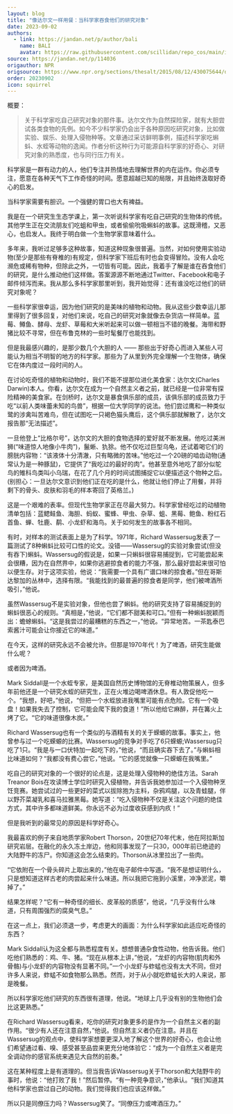 ```yaml
---
layout: blog
title: "像达尔文一样用餐：当科学家吞食他们的研究对象"
date: 2023-09-02
authors:
  - link: https://jandan.net/p/author/bali
    name: BALI
    avatar: https://raw.githubusercontent.com/scillidan/repo_cos/main/icon/jin_grey.png
source: https://jandan.net/p/114036
origauthor: NPR
origsource: https://www.npr.org/sections/thesalt/2015/08/12/430075644/dining-like-darwin-when-scientists-swallow-their-subjects
order: 20230902
icon: squirrel
---
```


概要：

> 关于科学家吃自己研究对象的那件事。达尔文作为自然探险家，就有大胆尝试各类食物的先例。如今不少科学家仍会出于各种原因吃研究对象，比如做实验、娱乐、处理入侵物种等。文章通过采访鲜明事例，描述科学家吃蝌蚪、水蛭等动物的逸闻。作者分析这种行为可能源自科学家的好奇心、对研究对象的熟悉度，也与同行压力有关。

科学家是一群有动力的人，他们专注并热情地去理解世界的内在运作。你必须专注，愿意在各种天气下工作奇怪的时间。愿意超越已知的局限，并且始终汲取好奇心的启发。

当科学家需要有胆识。一个强健的胃口也大有裨益。

我是在一个研究生生态学课上，第一次听说科学家有吃自己研究的生物体的传统。其他学生正在交流朋友们吃蛆和甲虫，或者偷偷吮吸蝌蚪的故事。这既滑稽，又恶心，也启发人。我终于明白做一个生物学家意味着什么。

多年来，我听过足够多这种故事，知道这种现象很普遍。当然，对如何使用实验动物(至少是那些有脊椎的)有规定，但科学家下班后有时也会变得冒险。没有人会吃濒危或稀有物种，但除此之外，一切皆有可能。因此，我着手了解是谁在吞食他们的研究，是什么推动他们这样做。答案源源不断地通过Twitter、Facebook和电子邮件倾泻而来。我从那么多科学家那里听到，我开始觉得：还有谁没吃过他们的研究对象呢？

一些科学家很幸运，因为他们研究的是美味的植物和动物。我从这些少数幸运儿那里得到了很多回复，对他们来说，吃自己的研究对象就像去杂货店一样简单。蓝莓、鳟鱼、酵母、龙虾、草莓和大米听起来可以做一顿相当不错的晚餐。海带和野猪比较不寻常，但在布鲁克林的一些时髦餐厅也能找到。

但是我最感兴趣的，是那少数几个大胆的人 —— 那些出于好奇心而进入某些人可能认为相当不明智的地方的科学家。那些为了从里到外完全理解一个生物体，确保它在体内度过一段时间的人。

在讨论吃奇怪的植物和动物时，我们不能不提那位进化美食家：达尔文(Charles Darwin)本人。你看，达尔文在成为一个自然主义者之前，就已经是一位非常有探险精神的美食家。在剑桥时，达尔文是暴食俱乐部的成员，该俱乐部的成员致力于吃“以前人类味蕾未知的鸟兽”，根据一位大学同学的说法。他们尝过鹰和一种类似鹭的涉禽叫苦难鸟，但在试图吃一只褐色猫头鹰后，这个俱乐部就解散了，达尔文报告那“无法描述”。

一旦他登上“比格尔号”，达尔文的大胆的食物选择的爱好就不断发展。他吃过美洲狮(“味道惊人地像小牛肉”)，鬣蜥、犰狳。他不仅吃过巨型乌龟，还试着喝它们的膀胱内容物：“该液体十分清澈，只有略微的苦味。”他吃过一个20磅的啮齿动物(通常认为是一种豚鼠)，它提供了“我吃过的最好的肉”。他甚至意外地吃了部分似鸵鸟的雉科鸟类叫小乌瑞，在花了几个月的时间试图捕捉它以便描述这个物种之后。(别担心：一旦达尔文意识到他们正在吃的是什么，他就让他们停止了用餐，并将剩下的骨头、皮肤和羽毛的样本寄回了英格兰。)

这是一个艰难的表率。但现代生物学家正在尽最大努力。科学家曾经吃过的动植物清单包括：蓝鳃鲑鱼、海胆、蚂蚁、蜜蜂、甲虫、杂草、蛆、黑莓、鲍鱼、粉红石首鱼、蝉、牡鹿、鹬、小龙虾和海鸟。关于如何发生的故事各不相同。

有时，对样本的测试表面上是为了科学。1971年，Richard Wassersug发表了一篇测试了8种蝌蚪比较可口性的论文。没错——Wassersug的实验对象尝试(但没有吞下)蝌蚪。Wassersug的假说是，如果一只蝌蚪很容易捕捉到，它可能尝起来会很糟，因为在自然界中，如果你逃避掠食者的能力不强，那么最好尝起来很可怕以便生存。对于这项实验，他说：“我需要一个具有广谱口味的掠食者。”但在哥斯达黎加的丛林中，选择有限。“我能找到的最普遍的掠食者是同学，他们被啤酒所吸引，”他说。

虽然Wassersug不是实验对象，但他也尝了蝌蚪。他的研究支持了容易捕捉到的蝌蚪很恶心的规则。“真相是，”他说，“它们都不甜美和可口。”但有一种蝌蚪脱颖而出：蟾蜍蝌蚪。“这是我尝过的最糟糕的东西之一，”他说。“异常地苦。一茶匙泰巴索酱汁可能会让你接近它的味道。”

在今天，这样的研究永远不会被允许。但那是1970年代！为了啤酒，研究生能做什么呢？

或者因为啤酒。

Mark Siddall是一个水蛭专家，是美国自然历史博物馆的无脊椎动物策展人，但多年前他还是一个研究水蛭的研究生，正在火堆边喝啤酒休息。有人敦促他吃一个。“我想，好吧，”他说，“但把一个水蛭放进我嘴里可能有点危险。它有一个吸盘！如果我失去了控制，它可能会爬下我的食道！”所以他给它麻醉，并在篝火上烤了它。“它的味道很像木炭。”

Richard Wassersug也有一个类似的与酒精有关的关于蝾螈的故事。事实上，他曾参与过一个吃蝾螈的比赛。Wassersug的竞争对手吃了6只蝾螈;Wassersug只吃了1只。“我是与一口伏特加一起吃下的，”他说，“而且确实吞下去了。”与蝌蚪相比味道如何？“我都没有费心尝它，”他说。“它的感觉就像一只蝾螈在我嘴里。”

吃自己的研究对象的一个很好的论点是，这是处理入侵物种的绝佳方法。Sarah Treanor Bois在攻读博士学位时研究入侵植物，并告诉我她参加过一个入侵物种烹饪竞赛。她尝试过的一些更好的菜式以拔除狍为主料，杂鸦鸡腿，以及青蛙腿，伴以野芥菜凝乳和喜马拉雅黑莓。她写道：“吃入侵物种不仅是关注这个问题的绝佳方式，其中许多都味道鲜美。你永远不必为过度收获感到内疚！”

但是我听到的最常见的原因是科学好奇心。

我最喜欢的例子来自地质学家Robert Thorson，20世纪70年代末，他在阿拉斯加研究岩层。在融化的永久冻土岸边，他和同事发现了一只30，000年前已绝迹的大陆野牛的冻尸。你知道这会怎么结束的。Thorson从冰里拉出了一些肉。

“它依附在一个骨头碎片上取出来的，”他在电子邮件中写道。“我不是想证明什么，只是想知道这样古老的肉尝起来什么味道。所以我把它拖到小溪里，冲净淤泥，嚼掉了。”

结果怎样呢？“它有一种奇怪的细长、皮革般的质感”，他说，“几乎没有什么味道，只有周围强烈的腐臭气息。”

在这一点上，我们必须退一步，考虑更大的画面：为什么科学家如此适应吃奇怪的东西？

Mark Siddall认为这全都与熟悉程度有关。想想普通杂食性动物，他告诉我。他们吃他们熟悉的：鸡、牛、猪。“现在从根本上讲，”他说，“龙虾的内容物(肌肉和外骨骼)与小龙虾的内容物没有显著不同。”一个小龙虾与蚱蜢也没有太大不同，但对许多人来说，蚱蜢不如食物那么熟悉。然而，对于从小就吃蚱蜢长大的人来说，那是晚餐。

所以科学家吃他们研究的东西很有道理，他说。“地球上几乎没有别的生物他们会比这更熟悉。”

在Richard Wassersug看来，吃你的研究对象更多的是作为一个自然主义者的副作用。“很少有人还在注意自然，”他说。但自然主义者仍在注意。并且在Wassersug的观点中，使科学家想要更深入地了解这个世界的好奇心，也会让他们希望通过看、嗅、感受甚至品尝来更充分地体验它：“成为一个自然主义者是完全调动你的感官系统来遇见大自然的前奏。”

这在某种程度上是有道理的。但当我告诉Wassersug关于Thorson和大陆野牛的事时，他说：“他打败了我！”然后暂停。“有一种竞争意识，”他承认。“我们知道其他科学家也尝过自己的动物。我们觉得我们也应该这样做。”

所以只是同僚压力吗？Wassersug笑了。“同僚压力或啤酒压力。”